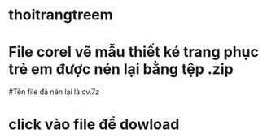 # thoitrangtreem
# File corel vẽ mẫu thiết ké trang phục trẻ em được nén lại bằng tệp .zip
#Tên file đã nén lại là cv.7z
# click vào file để dowload
